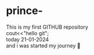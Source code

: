 # prince-
This is my first GITHUB repository
<br>
cout<<"hello git";
<br>
today 21-01-2024
<br>
and i was started my journey 🚀
<br>

